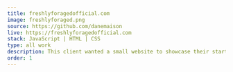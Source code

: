 ```yaml
---
title: freshlyforagedofficial.com
image: freshlyforaged.png
source: https://github.com/danemaison
live: https://freshlyforagedofficial.com
stack: JavaScript | HTML | CSS
type: all work
description: This client wanted a small website to showcase their startup business to potential investors and clients. I built it mobile first, as the majority of their traffic came from instagram.
order: 1
---
```

